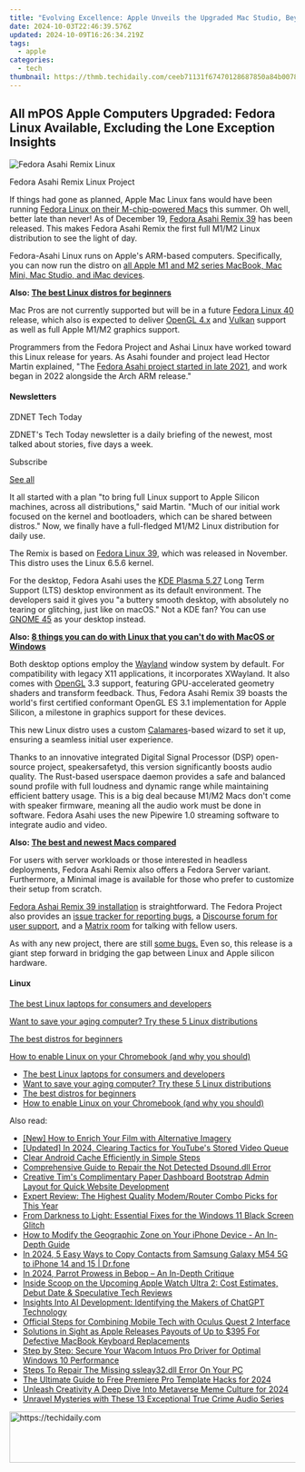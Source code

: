 ```yaml
---
title: "Evolving Excellence: Apple Unveils the Upgraded Mac Studio, Beyond the Classic Mac Mini"
date: 2024-10-03T22:46:39.576Z
updated: 2024-10-09T16:26:34.219Z
tags:
  - apple
categories:
  - tech
thumbnail: https://thmb.techidaily.com/ceeb71131f67470128687850a84b0078790624844b7b52caccd45c8365ecdd85.jpg
---
```


## All mPOS Apple Computers Upgraded: Fedora Linux Available, Excluding the Lone Exception  Insights

![Fedora Asahi Remix Linux](https://www.zdnet.com/a/img/resize/ceb1ac41f68ca8297aa3f88381b1a9db55821925/2023/08/05/0404e339-9bb4-40b6-b990-9f56cb677142/fedora-asahi-remix-linux.jpg?auto=webp&width=1280)

Fedora Asahi Remix Linux Project

If things had gone as planned, Apple Mac Linux fans would have been running [Fedora Linux on their M-chip-powered Macs](https://www.zdnet.com/article/fedora-linux-on-m-powered-macs-will-be-here-shortly/) this summer. Oh well, better late than never! As of December 19, [Fedora Asahi Remix 39](https://asahilinux.org/fedora/) has been released. This makes Fedora Asahi Remix the first full M1/M2 Linux distribution to see the light of day.

Fedora-Asahi Linux runs on Apple's ARM-based computers. Specifically, you can now run the distro on [all Apple M1 and M2 series MacBook, Mac Mini, Mac Studio, and iMac devices](https://www.zdnet.com/article/best-mac/). 

**Also: [The best Linux distros for beginners](https://www.zdnet.com/article/best-linux-desktops-for-beginners/)**

Mac Pros are not currently supported but will be in a future [Fedora Linux 40](https://docs.fedoraproject.org/en-US/releases/f40/) release, which also is expected to deliver [OpenGL 4.x](https://www.opengl.org/) and [Vulkan](https://www.vulkan.org/) support as well as full Apple M1/M2 graphics support.

Programmers from the Fedora Project and Ashai Linux have worked toward this Linux release for years. As Asahi founder and project lead Hector Martin explained, "The [Fedora Asahi project started in late 2021](https://asahilinux.org/2023/08/fedora-asahi-remix/), and work began in 2022 alongside the Arch ARM release."

#### Newsletters

ZDNET Tech Today

ZDNET's Tech Today newsletter is a daily briefing of the newest, most talked about stories, five days a week.

 Subscribe

[See all](https://www.zdnet.com/newsletters/)

It all started with a plan "to bring full Linux support to Apple Silicon machines, across all distributions," said Martin. "Much of our initial work focused on the kernel and bootloaders, which can be shared between distros." Now, we finally have a full-fledged M1/M2 Linux distribution for daily use.

The Remix is based on [Fedora Linux 39](https://docs.fedoraproject.org/en-US/releases/f39/), which was released in November. This distro uses the Linux 6.5.6 kernel. 

For the desktop, Fedora Asahi uses the [KDE Plasma 5.27](https://kde.org/announcements/plasma/5/5.27.0/) Long Term Support (LTS) desktop environment as its default environment. The developers said it gives you "a buttery smooth desktop, with absolutely no tearing or glitching, just like on macOS." Not a KDE fan? You can use [GNOME 45](https://release.gnome.org/45/) as your desktop instead. 

**Also: [8 things you can do with Linux that you can't do with MacOS or Windows](https://www.zdnet.com/article/8-things-you-can-do-with-linux-that-you-cant-do-with-macos-or-windows/)**

Both desktop options employ the [Wayland](https://wayland.freedesktop.org/) window system by default. For compatibility with legacy X11 applications, it incorporates XWayland. It also comes with [OpenGL](https://www.opengl.org/) 3.3 support, featuring GPU-accelerated geometry shaders and transform feedback. Thus, Fedora Asahi Remix 39 boasts the world's first certified conformant OpenGL ES 3.1 implementation for Apple Silicon, a milestone in graphics support for these devices.

This new Linux distro uses a custom [Calamares](https://calamares.io/)\-based wizard to set it up, ensuring a seamless initial user experience. 

Thanks to an innovative integrated Digital Signal Processor (DSP) open-source project, speakersafetyd, this version significantly boosts audio quality. The Rust-based userspace daemon provides a safe and balanced sound profile with full loudness and dynamic range while maintaining efficient battery usage. This is a big deal because M1/M2 Macs don't come with speaker firmware, meaning all the audio work must be done in software. Fedora Asahi uses the new Pipewire 1.0 streaming software to integrate audio and video. 

**Also: [The best and newest Macs compared](https://www.zdnet.com/article/best-mac/)**

For users with server workloads or those interested in headless deployments, Fedora Asahi Remix also offers a Fedora Server variant. Furthermore, a Minimal image is available for those who prefer to customize their setup from scratch.

[Fedora Ashai Remix 39 installation](https://docs.fedoraproject.org/en-US/fedora-asahi-remix/installation/) is straightforward. The Fedora Project also provides an [issue tracker for reporting bugs](https://pagure.io/fedora-asahi/remix-bugs/issues), a [Discourse forum for user support](https://discussion.fedoraproject.org/c/neighbors/asahi/92), and a [Matrix room](https://matrix.to/#/#asahi:fedoraproject.org) for talking with fellow users.

As with any new project, there are still [some bugs.](https://github.com/AsahiLinux/docs/wiki/Broken-Software) Even so, this release is a giant step forward in bridging the gap between Linux and Apple silicon hardware.

#### Linux

[The best Linux laptops for consumers and developers](https://www.zdnet.com/article/best-linux-laptop/ "The best Linux laptops for consumers and developers")

[Want to save your aging computer? Try these 5 Linux distributions](https://www.zdnet.com/article/want-to-save-your-old-computer-try-these-5-linux-distributions/ "Want to save your aging computer? Try these 5 Linux distributions")

[The best distros for beginners](https://www.zdnet.com/article/best-linux-desktops-for-beginners/ "The best distros for beginners")

[How to enable Linux on your Chromebook (and why you should)](https://www.zdnet.com/article/how-to-enable-linux-on-your-chromebook-and-why-you-should/ "How to enable Linux on your Chromebook (and why you should)")

* [The best Linux laptops for consumers and developers](https://www.zdnet.com/article/best-linux-laptop/ "The best Linux laptops for consumers and developers")
* [Want to save your aging computer? Try these 5 Linux distributions](https://www.zdnet.com/article/want-to-save-your-old-computer-try-these-5-linux-distributions/ "Want to save your aging computer? Try these 5 Linux distributions")
* [The best distros for beginners](https://www.zdnet.com/article/best-linux-desktops-for-beginners/ "The best distros for beginners")
* [How to enable Linux on your Chromebook (and why you should)](https://www.zdnet.com/article/how-to-enable-linux-on-your-chromebook-and-why-you-should/ "How to enable Linux on your Chromebook (and why you should)")

<ins class="adsbygoogle"
     style="display:block"
     data-ad-format="autorelaxed"
     data-ad-client="ca-pub-7571918770474297"
     data-ad-slot="1223367746"></ins>

<ins class="adsbygoogle"
     style="display:block"
     data-ad-client="ca-pub-7571918770474297"
     data-ad-slot="8358498916"
     data-ad-format="auto"
     data-full-width-responsive="true"></ins>

<span class="atpl-alsoreadstyle">Also read:</span>
<div><ul>
<li><a href="https://article-helps.techidaily.com/new-how-to-enrich-your-film-with-alternative-imagery/"><u>[New] How to Enrich Your Film with Alternative Imagery</u></a></li>
<li><a href="https://youtube-sure.techidaily.com/ed-in-2024-clearing-tactics-for-youtubes-stored-video-queue/"><u>[Updated] In 2024, Clearing Tactics for YouTube's Stored Video Queue</u></a></li>
<li><a href="https://techtrends.techidaily.com/clear-android-cache-efficiently-in-simple-steps/"><u>Clear Android Cache Efficiently in Simple Steps</u></a></li>
<li><a href="https://techtrends.techidaily.com/comprehensive-guide-to-repair-the-not-detected-dsounddll-error/"><u>Comprehensive Guide to Repair the Not Detected Dsound.dll Error</u></a></li>
<li><a href="https://fox-making.techidaily.com/creative-tims-complimentary-paper-dashboard-bootstrap-admin-layout-for-quick-website-development/"><u>Creative Tim's Complimentary Paper Dashboard Bootstrap Admin Layout for Quick Website Development</u></a></li>
<li><a href="https://techtrends.techidaily.com/expert-review-the-highest-quality-modemrouter-combo-picks-for-this-year/"><u>Expert Review: The Highest Quality Modem/Router Combo Picks for This Year</u></a></li>
<li><a href="https://win-howtos.techidaily.com/from-darkness-to-light-essential-fixes-for-the-windows-11-black-screen-glitch/"><u>From Darkness to Light: Essential Fixes for the Windows 11 Black Screen Glitch</u></a></li>
<li><a href="https://techtrends.techidaily.com/how-to-modify-the-geographic-zone-on-your-iphone-device-an-in-depth-guide/"><u>How to Modify the Geographic Zone on Your iPhone Device - An In-Depth Guide</u></a></li>
<li><a href="https://android-transfer.techidaily.com/in-2024-5-easy-ways-to-copy-contacts-from-samsung-galaxy-m54-5g-to-iphone-14-and-15-drfone-by-drfone-transfer-from-android-transfer-from-android/"><u>In 2024, 5 Easy Ways to Copy Contacts from Samsung Galaxy M54 5G to iPhone 14 and 15 | Dr.fone</u></a></li>
<li><a href="https://extra-guidance.techidaily.com/in-2024-parrot-prowess-in-bebop-an-in-depth-critique/"><u>In 2024, Parrot Prowess in Bebop – An In-Depth Critique</u></a></li>
<li><a href="https://techtrends.techidaily.com/inside-scoop-on-the-upcoming-apple-watch-ultra-2-cost-estimates-debut-date-and-speculative-tech-reviews/"><u>Inside Scoop on the Upcoming Apple Watch Ultra 2: Cost Estimates, Debut Date & Speculative Tech Reviews</u></a></li>
<li><a href="https://techtrends.techidaily.com/insights-into-ai-development-identifying-the-makers-of-chatgpt-technology/"><u>Insights Into AI Development: Identifying the Makers of ChatGPT Technology</u></a></li>
<li><a href="https://techtrends.techidaily.com/official-steps-for-combining-mobile-tech-with-oculus-quest-2-interface/"><u>Official Steps for Combining Mobile Tech with Oculus Quest 2 Interface</u></a></li>
<li><a href="https://hardware-tips.techidaily.com/solutions-in-sight-as-apple-releases-payouts-of-up-to-395-for-defective-macbook-keyboard-replacements/"><u>Solutions in Sight as Apple Releases Payouts of Up to $395 For Defective MacBook Keyboard Replacements</u></a></li>
<li><a href="https://hardware-help.techidaily.com/step-by-step-secure-your-wacom-intuos-pro-driver-for-optimal-windows-10-performance/"><u>Step by Step: Secure Your Wacom Intuos Pro Driver for Optimal Windows 10 Performance</u></a></li>
<li><a href="https://techtrends.techidaily.com/steps-to-repair-the-missing-ssleay32dll-error-on-your-pc/"><u>Steps To Repair The Missing ssleay32.dll Error On Your PC</u></a></li>
<li><a href="https://some-skills.techidaily.com/the-ultimate-guide-to-free-premiere-pro-template-hacks-for-2024/"><u>The Ultimate Guide to Free Premiere Pro Template Hacks for 2024</u></a></li>
<li><a href="https://some-tips.techidaily.com/unleash-creativity-a-deep-dive-into-metaverse-meme-culture-for-2024/"><u>Unleash Creativity A Deep Dive Into Metaverse Meme Culture for 2024</u></a></li>
<li><a href="https://techtrends.techidaily.com/unravel-mysteries-with-these-13-exceptional-true-crime-audio-series/"><u>Unravel Mysteries with These 13 Exceptional True Crime Audio Series</u></a></li>
</ul></div>

<!-- affiliate ads begin -->
<a href="https://appsumo.8odi.net/c/5597632/2044586/7443" target="_top" id="2044586">
  <img src="//a.impactradius-go.com/display-ad/7443-2044586" border="0" alt="https://techidaily.com" width="728" height="90"/>
</a>
<img height="0" width="0" src="https://appsumo.8odi.net/i/5597632/2044586/7443" style="position:absolute;visibility:hidden;" border="0" />
<!-- affiliate ads end -->

